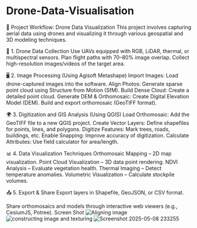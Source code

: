 # Drone-Data-Visualisation
🚀 Project Workflow: Drone Data Visualization
This project involves capturing aerial data using drones and visualizing it through various geospatial and 3D modeling techniques.

📸 1. Drone Data Collection
Use UAVs equipped with RGB, LiDAR, thermal, or multispectral sensors.
Plan flight paths with 70–80% image overlap.
Collect high-resolution images/videos of the target area.

🖥️ 2. Image Processing (Using Agisoft Metashape)
Import Images: Load drone-captured images into the software.
Align Photos: Generate sparse point cloud using Structure from Motion (SfM).
Build Dense Cloud: Create a detailed point cloud.
Generate DEM & Orthomosaic:
Create Digital Elevation Model (DEM).
Build and export orthomosaic (GeoTIFF format).

🌍 3. Digitization and GIS Analysis (Using QGIS)
Load Orthomosaic: Add the GeoTIFF file to a new QGIS project.
Create Vector Layers: Define shapefiles for points, lines, and polygons.
Digitize Features: Mark trees, roads, buildings, etc.
Enable Snapping: Improve accuracy of digitization.
Calculate Attributes: Use field calculator for area/length.

📊 4. Data Visualization Techniques
Orthomosaic Mapping – 2D map visualization.
Point Cloud Visualization – 3D data point rendering.
NDVI Analysis – Evaluate vegetation health.
Thermal Imaging – Detect temperature anomalies.
Volumetric Visualization – Calculate stockpile volumes.

📤 5. Export & Share
Export layers in Shapefile, GeoJSON, or CSV format.

Share orthomosaics and models through interactive web viewers (e.g., CesiumJS, Potree).
Screen Shot
![Aligning image](https://github.com/user-attachments/assets/d8d2b1b0-3911-4c75-b537-69988bb7cc0f)
![constructing image and texturing](https://github.com/user-attachments/assets/01d18764-3794-4e02-b24a-83f27efd81af)
![Screenshot 2025-05-08 233255](https://github.com/user-attachments/assets/ca106bad-6dbe-47dc-baf9-9c551542dc91)




